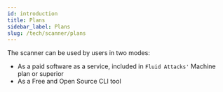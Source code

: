 ```yaml
---
id: introduction
title: Plans
sidebar_label: Plans
slug: /tech/scanner/plans
---
```


The scanner can be used by users in two modes:

- As a paid software as a service,
  included in `Fluid Attacks'` Machine plan or superior
- As a Free and Open Source CLI tool
